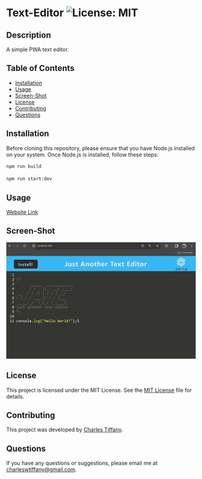 # Text-Editor  ![License: MIT](https://img.shields.io/badge/License-MIT-yellow.svg)

## Description

A simple PWA text editor.

## Table of Contents

- [Installation](#installation)
- [Usage](#usage)
- [Screen-Shot](#screen-shot)
- [License](#license)
- [Contributing](#contributing)
- [Questions](#questions)

## Installation

Before cloning this repository, please ensure that you have Node.js installed on your system. Once Node.js is installed, follow these steps:
```bash
npm run build

npm run start:dev
```

## Usage

 [Website Link](https://tech-blog-ct-4cf92c1dd72a.herokuapp.com/)

## Screen-Shot

![sc](./client/src/images/sc.png)

## License

This project is licensed under the MIT License. See the [MIT License](https://github.com/charleswt/Text-Editor/blob/main/LICENSE) file for details.

## Contributing

This project was developed by [Charles Tiffany](https://github.com/charleswt/).

## Questions

If you have any questions or suggestions, please email me at charleswtiffany@gmail.com.